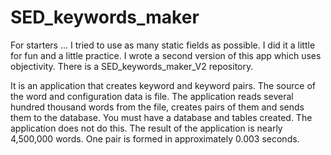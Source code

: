 # SED_keywords_maker

For starters ... I tried to use as many static fields as possible. 
I did it a little for fun and a little practice. 
I wrote a second version of this app which uses objectivity. 
There is a SED_keywords_maker_V2 repository.

It is an application that creates keyword and keyword pairs. 
The source of the word and configuration data is file. 
The application reads several hundred thousand words from the file, 
creates pairs of them and sends them to the database. 
You must have a database and tables created. 
The application does not do this. 
The result of the application is nearly 4,500,000 words. 
One pair is formed in approximately 0.003 seconds.
